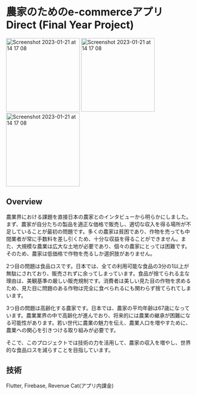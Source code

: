 # 農家のためのe-commerceアプリ　Direct (Final Year Project)

<img width="200" alt="Screenshot 2023-01-21 at 14 17 08" src="https://github.com/Hiroaki-hey-jude/pomodolo/assets/76618285/8802cab9-fda7-4a23-a0ea-b2c5400ff597">
<img width="200" alt="Screenshot 2023-01-21 at 14 17 08" src="https://github.com/Hiroaki-hey-jude/pomodolo/assets/76618285/568b658f-d09a-4176-b83d-11a878353edb">
<img width="200" alt="Screenshot 2023-01-21 at 14 17 08" src="https://github.com/Hiroaki-hey-jude/pomodolo/assets/76618285/53536970-5f40-4c2a-88f2-0d95c7e7c0fd">

## Overview
農業界における課題を直接日本の農家とのインタビューから明らかにしました。まず、農家が自分たちの製品を適正な価格で販売し、適切な収入を得る場所が不足していることが最初の問題です。多くの農家は貧困であり、作物を売っても中間業者が常に手数料を差し引くため、十分な収益を得ることができません。また、大規模な農業は広大な土地が必要であり、個々の農家にとっては困難です。そのため、農家は低価格で作物を売るしか選択肢がありません。

2つ目の問題は食品ロスです。日本では、全ての利用可能な食品の3分の1以上が無駄にされており、販売されずに余ってしまっています。食品が捨てられる主な理由は、美観基準の厳しい販売規制です。消費者は美しい見た目の作物を求めるため、見た目に問題のある作物は完全に食べられるにも関わらず捨てられてしまいます。

3つ目の問題は高齢化する農家です。日本では、農家の平均年齢は67歳になっています。農業業界の中で高齢化が進んでおり、将来的には農業の継承が困難になる可能性があります。若い世代に農業の魅力を伝え、農業人口を増やすために、農業への関心を引きつける取り組みが必要です。

そこで、このプロジェクトでは技術の力を活用して、農家の収入を増やし、世界的な食品ロスを減らすことを目指しています。


## 技術
Flutter, Firebase, Revenue Cat(アプリ内課金)
